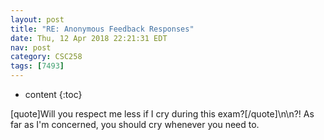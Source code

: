 ```yaml
---
layout: post
title: "RE: Anonymous Feedback Responses"
date: Thu, 12 Apr 2018 22:21:31 EDT
nav: post
category: CSC258
tags: [7493]
---
```


* content
{:toc}

[quote]Will you respect me less if I cry during this exam?[/quote]\n\n?! As far as I'm concerned, you should cry whenever you need to.
<!-- more -->
<p></p>

